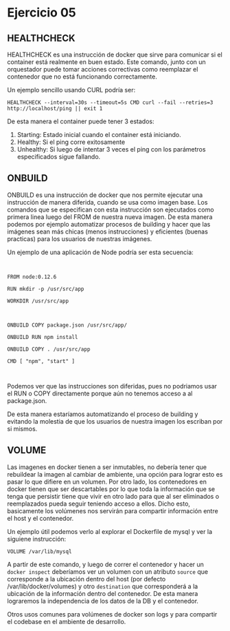 # Ejercicio 05

## HEALTHCHECK

HEALTHCHECK es una instrucción de docker que sirve para comunicar si el container está realmente en buen estado. Este comando, junto con un orquestador puede tomar acciones correctivas como reemplazar el contenedor que no está funcionando correctamente.

Un ejemplo sencillo usando CURL podría ser:

`HEALTHCHECK --interval=30s --timeout=5s CMD curl --fail --retries=3 http://localhost/ping || exit 1`

De esta manera el container puede tener 3 estados:

1. Starting: Estado inicial cuando el container está iniciando.
2. Healthy: Si el ping corre exitosamente
3. Unhealthy: Si luego de intentar 3 veces el ping con los parámetros especificados sigue fallando. 
 

## ONBUILD

ONBUILD es una instrucción de docker que nos permite ejecutar una instrucción de manera diferida, cuando se usa como imagen base. Los comandos que se especifican con esta instrucción son ejecutados como primera linea luego del FROM de nuestra nueva imagen.
De esta manera podemos por ejemplo automatizar procesos de building y hacer que las imágenes sean más chicas (menos instrucciones) y eficientes (buenas practicas) para los usuarios de nuestras imágenes. 

Un ejemplo de una aplicación de Node podría ser esta secuencia:

<code>
<br/>FROM node:0.12.6
<br/>RUN mkdir -p /usr/src/app
<br/>WORKDIR /usr/src/app
<br/>
<br/>ONBUILD COPY package.json /usr/src/app/
<br/>ONBUILD RUN npm install
<br/>ONBUILD COPY . /usr/src/app
<br/>CMD [ "npm", "start" ]
<br/>
</code>

Podemos ver que las instrucciones son diferidas, pues no podriamos usar el RUN o COPY directamente porque aún no tenemos acceso a al package.json.

De esta manera estaríamos automatizando el proceso de building y evitando la molestia de que los usuarios de nuestra imagen los escriban por si mismos.

## VOLUME

Las imagenes en docker tienen a ser inmutables, no debería tener que rebuildear la imagen al cambiar de ambiente, una opción para lograr esto es pasar lo que difiere en un volumen.
Por otro lado, los contenedores en docker tienen que ser descartables por lo que toda la información que se tenga que persistir tiene que vivir en otro lado para que al ser eliminados o reemplazados pueda seguir teniendo acceso a ellos.
Dicho esto, basicamente los volúmenes nos servirán para compartir información entre el host y el contenedor.

Un ejemplo útil podemos verlo al explorar el Dockerfile de mysql y ver la siguiene instrucción:

`VOLUME /var/lib/mysql`

A partir de este comando, y luego de correr el contenedor y hacer un `docker inspect` deberíamos ver un volumen con un atributo `source` que corresponde a la ubicación dentro del host (por defecto /var/lib/docker/volumes) y otro `destination` que corresponderá a la ubicación de la información dentro del contenedor.
De esta manera lograremos la independencia de los datos de la DB y el contenedor.

Otros usos comunes para volúmenes de docker son logs y para compartir el codebase en el ambiente de desarrollo. 
